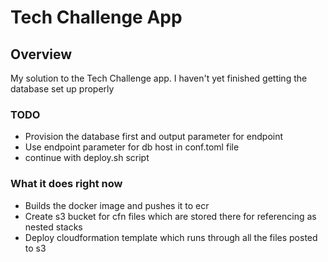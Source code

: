 # Tech Challenge App

## Overview

My solution to the Tech Challenge app. I haven't yet finished getting the database set up properly

### TODO

* Provision the database first and output parameter for endpoint
* Use endpoint parameter for db host in conf.toml file
* continue with deploy.sh script

### What it does right now

* Builds the docker image and pushes it to ecr
* Create s3 bucket for cfn files which are stored there for referencing as nested stacks
* Deploy cloudformation template which runs through all the files posted to s3
